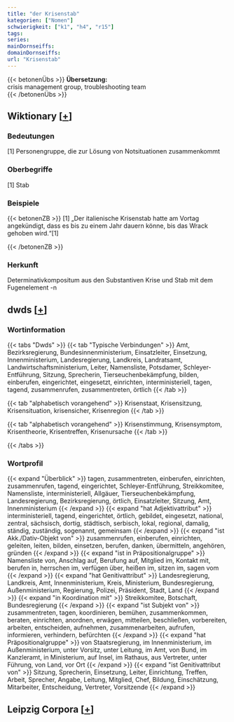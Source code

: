 ```yaml
---
title: "der Krisenstab"
kategorien: ["Nomen"]
schwierigkeit: ["k1", "h4", "r15"]
tags:
series:
mainDornseiffs:
domainDornseiffs:
url: "Krisenstab"
---
```


{{< betonenÜbs >}}
**Übersetzung:**  
crisis management group, troubleshooting team  
{{< /betonenÜbs >}}

## Wiktionary [[+](https://de.wiktionary.org/wiki/Krisenstab)]

### Bedeutungen
[1] Personengruppe, die zur Lösung von Notsituationen zusammenkommt  

### Oberbegriffe
[1] Stab  

### Beispiele
{{< betonenZB >}}
[1] „Der italienische Krisenstab hatte am Vortag angekündigt, dass es bis zu einem Jahr dauern könne, bis das Wrack gehoben wird.“[1]  

{{< /betonenZB >}}
### Herkunft
Determinativkompositum aus den Substantiven Krise und Stab mit dem Fugenelement -n  



## dwds [[+](https://www.dwds.de/wb/Krisenstab)]

### Wortinformation
{{< tabs "Dwds" >}}
{{< tab "Typische Verbindungen" >}}
Amt, Bezirksregierung, Bundesinnenministerium, Einsatzleiter, Einsetzung, Innenministerium, Landesregierung, Landkreis, Landratsamt, Landwirtschaftsministerium, Leiter, Namensliste, Potsdamer, Schleyer-Entführung, Sitzung, Sprecherin, Tierseuchenbekämpfung, bilden, einberufen, eingerichtet, eingesetzt, einrichten, interministeriell, tagen, tagend, zusammenrufen, zusammentreten, örtlich
{{< /tab >}}

{{< tab "alphabetisch vorangehend" >}}
Krisenstaat, Krisensitzung, Krisensituation, krisensicher, Krisenregion
{{< /tab >}}

{{< tab "alphabetisch vorangehend" >}}
Krisenstimmung, Krisensymptom, Krisentheorie, Krisentreffen, Krisenursache
{{< /tab >}}

{{< /tabs >}}

### Wortprofil
{{< expand "Überblick" >}} tagen, zusammentreten, einberufen, einrichten, zusammenrufen, tagend, eingerichtet, Schleyer-Entführung, Streikkomitee, Namensliste, interministeriell, Allgäuer, Tierseuchenbekämpfung, Landesregierung, Bezirksregierung, örtlich, Einsatzleiter, Sitzung, Amt, Innenministerium {{< /expand >}}
{{< expand "hat Adjektivattribut" >}} interministeriell, tagend, eingerichtet, örtlich, gebildet, eingesetzt, national, zentral, sächsisch, dortig, städtisch, serbisch, lokal, regional, damalig, ständig, zuständig, sogenannt, gemeinsam {{< /expand >}}
{{< expand "ist Akk./Dativ-Objekt von" >}} zusammenrufen, einberufen, einrichten, geleiten, leiten, bilden, einsetzen, berufen, danken, übermitteln, angehören, gründen {{< /expand >}}
{{< expand "ist in Präpositionalgruppe" >}} Namensliste von, Anschlag auf, Berufung auf, Mitglied im, Kontakt mit, berufen in, herrschen im, verfügen über, heißen im, sitzen im, sagen vom {{< /expand >}}
{{< expand "hat Genitivattribut" >}} Landesregierung, Landkreis, Amt, Innenministerium, Kreis, Ministerium, Bundesregierung, Außenministerium, Regierung, Polizei, Präsident, Stadt, Land {{< /expand >}}
{{< expand "in Koordination mit" >}} Streikkomitee, Botschaft, Bundesregierung {{< /expand >}}
{{< expand "ist Subjekt von" >}} zusammentreten, tagen, koordinieren, bemühen, zusammenkommen, beraten, einrichten, anordnen, erwägen, mitteilen, beschließen, vorbereiten, arbeiten, entscheiden, aufnehmen, zusammenarbeiten, aufrufen, informieren, verhindern, befürchten {{< /expand >}}
{{< expand "hat Präpositionalgruppe" >}} von Staatsregierung, im Innenministerium, im Außenministerium, unter Vorsitz, unter Leitung, im Amt, von Bund, im Kanzleramt, in Ministerium, auf Insel, im Rathaus, aus Vertreter, unter Führung, von Land, vor Ort {{< /expand >}}
{{< expand "ist Genitivattribut von" >}} Sitzung, Sprecherin, Einsetzung, Leiter, Einrichtung, Treffen, Arbeit, Sprecher, Angabe, Leitung, Mitglied, Chef, Bildung, Einschätzung, Mitarbeiter, Entscheidung, Vertreter, Vorsitzende {{< /expand >}}

## Leipzig Corpora [[+](https://corpora.uni-leipzig.de/en/res?word=Krisenstab&corpusId=deu_newscrawl-public_2018)]

